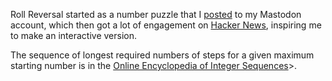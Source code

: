 
Roll Reversal started as a number puzzle that I [posted](https://mathstodon.xyz/@two_star/112242224494626411') to my Mastodon account, which then got a lot of engagement on [Hacker News](https://news.ycombinator.com/item?id=40010066), inspiring me to make an interactive version.




The sequence of longest required numbers of steps for a given maximum starting number is in the [Online Encyclopedia of Integer Sequences](https://oeis.org/A372008')>.
